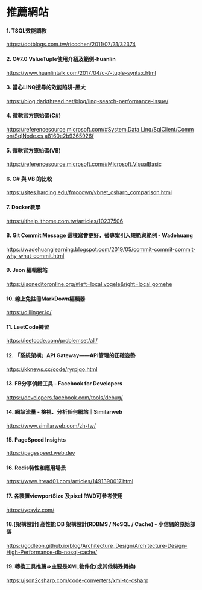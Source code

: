 # 推薦網站
#### 1. TSQL效能調教
  https://dotblogs.com.tw/ricochen/2011/07/31/32374
<br> 
#### 2. C#7.0 ValueTuple使用介紹及範例-huanlin
  https://www.huanlintalk.com/2017/04/c-7-tuple-syntax.html
<br>
#### 3. 當心LINQ搜尋的效能陷阱-黑大
https://blog.darkthread.net/blog/linq-search-performance-issue/
<br>
#### 4. 微軟官方原始碼(C#)
https://referencesource.microsoft.com/#System.Data.Linq/SqlClient/Common/SqlNode.cs,a8160e2b9365926f
<br>
#### 5. 微軟官方原始碼(VB)
https://referencesource.microsoft.com/#Microsoft.VisualBasic
<br>
#### 6. C# 與 VB 的比較
https://sites.harding.edu/fmccown/vbnet_csharp_comparison.html
<br>
#### 7. Docker教學
https://ithelp.ithome.com.tw/articles/10237506
<br>
#### 8. Git Commit Message 這樣寫會更好，替專案引入規範與範例 - Wadehuang 
https://wadehuanglearning.blogspot.com/2019/05/commit-commit-commit-why-what-commit.html
<br>
#### 9. Json 編輯網站
https://jsoneditoronline.org/#left=local.vogele&right=local.gomehe
<br>
#### 10. 線上免註冊MarkDown編輯器
https://dillinger.io/
<br>
#### 11. LeetCode練習
https://leetcode.com/problemset/all/
<br>
#### 12. 「系統架構」API Gateway——API管理的正確姿勢
https://kknews.cc/code/ryrpjqo.html
<br>
#### 13. FB分享偵錯工具 - Facebook for Developers
https://developers.facebook.com/tools/debug/
<br>
#### 14. 網站流量 - 檢視、分析任何網站｜Similarweb
https://www.similarweb.com/zh-tw/
<br>
#### 15. PageSpeed Insights
https://pagespeed.web.dev
<br>
#### 16. Redis特性和應用場景
https://www.itread01.com/articles/1491390017.html
<br>
#### 17. 各裝置viewportSize 及pixel RWD可參考使用
https://yesviz.com/
<br>
#### 18.[架構設計] 高性能 DB 架構設計(RDBMS / NoSQL / Cache) - 小信豬的原始部落
https://godleon.github.io/blog/Architecture_Design/Architecture-Design-High-Performance-db-nosql-cache/
<br>
#### 19. 轉換工具推薦=>主要是XML物件化(或其他特殊轉換)
https://json2csharp.com/code-converters/xml-to-csharp
